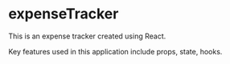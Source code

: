 # expenseTracker

This is an expense tracker created using React.

Key features used in this application include props, state, hooks.
